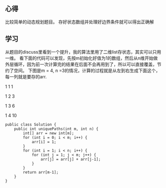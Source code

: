 ## 心得
比较简单的动态规划题目。
存好状态数组并处理好边界条件就可以得出正确解

## 学习
从题目的discuss里看到一个提升，我的算法里用了二维list存状态，其实可以只用一维。
看下面的代码可以发现，先按m初始化好值为1的数组，然后从n维开始做外层循环，因为前一次计算完的结果在后面不会再用到了，所以可以直接覆盖，节约了空间。
下图是m = 4, n =3的情况，计算的过程就是从左到右生成下面这个，每一列就是要存的arr.

1 1 1

1 2 3

1 3 6

1 4 10

```
public class Solution {
    public int uniquePaths(int m, int n) {
        int[] arr = new int[m];
        for (int i = 0; i < m; i++) {
            arr[i] = 1;
        }
        for (int i = 1; i < n; i++) {
            for (int j = 1; j < m; j++) {
                arr[j] = arr[j] + arr[j-1];
            }
        }
        return arr[m-1];
    }
}
```